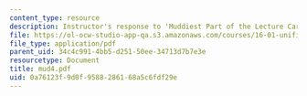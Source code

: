 ```yaml
---
content_type: resource
description: Instructor's response to 'Muddiest Part of the Lecture Cards'.
file: https://ol-ocw-studio-app-qa.s3.amazonaws.com/courses/16-01-unified-engineering-i-ii-iii-iv-fall-2005-spring-2006/0a76123f9d0f9588286168a5c6fdf29e_mud4.pdf
file_type: application/pdf
parent_uid: 34c4c991-4bb5-d251-50ee-34713d7b7e3e
resourcetype: Document
title: mud4.pdf
uid: 0a76123f-9d0f-9588-2861-68a5c6fdf29e
---
```

